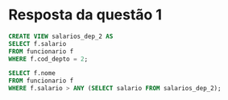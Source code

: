 # Resposta da questão 1

```sql
CREATE VIEW salarios_dep_2 AS
SELECT f.salario
FROM funcionario f
WHERE f.cod_depto = 2;

SELECT f.nome
FROM funcionario f
WHERE f.salario > ANY (SELECT salario FROM salarios_dep_2);
```
